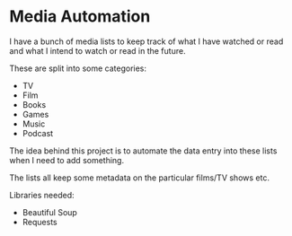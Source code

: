 # Media Automation
 
 I have a bunch of media lists to keep track of what I have watched or read and what I intend to watch or read in the future.
 
These are split into some categories:

- TV
- Film
- Books
- Games
- Music
- Podcast

The idea behind this project is to automate the data entry into these lists when I need to add something.

The lists all keep some metadata on the particular films/TV shows etc.

Libraries needed:

- Beautiful Soup
- Requests
